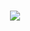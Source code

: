 

<h1 align="center">
  <a href="https://git.io/typing-svg">
    <img src="https://readme-typing-svg.herokuapp.com/?lines=Привет,👋;Меня+зовут+Андрей&center=true&size=30">
  </a>
</h1>
<!--
**TarasovAndrej/TarasovAndrej** is a ✨ _special_ ✨ repository because its `README.md` (this file) appears on your GitHub profile.

Here are some ideas to get you started:

- 🔭 I’m currently working on ...
- 🌱 I’m currently learning ...
- 👯 I’m looking to collaborate on ...
- 🤔 I’m looking for help with ...
- 💬 Ask me about ...
- 📫 How to reach me: ...
- 😄 Pronouns: ...
- ⚡ Fun fact: ...
-->
